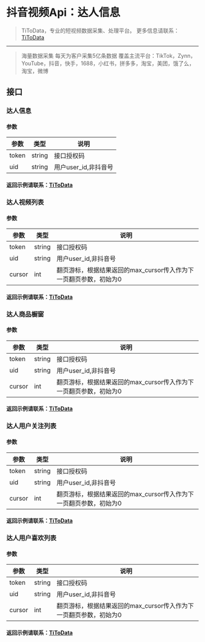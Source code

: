 # 抖音视频Api：达人信息



> TiToData，专业的短视频数据采集、处理平台。
> 更多信息请联系： [TiToData](https://www.titodata.com/about?from=gitee)


---

> 海量数据采集
> 每天为客户采集5亿条数据
> 覆盖主流平台：TikTok，Zynn，YouTube，抖音，快手，1688，小红书，拼多多，淘宝，美团，饿了么，淘宝，微博




## 接口

### 达人信息

#### 参数
| 参数 | 类型 | 说明 |
| --- | --- | --- |
| token | string | 接口授权码 |
| uid | string | 用户user_id,非抖音号 |


#### 返回示例请联系：[TiToData](https://www.titodata.com/about?from=gitee)



### 达人视频列表

#### 参数
| 参数 | 类型 | 说明 |
| --- | --- | --- |
| token | string | 接口授权码 |
| uid | string | 用户user_id,非抖音号 |
| cursor | int | 翻页游标，根据结果返回的max_cursor传入作为下一页翻页参数，初始为0 |


#### 返回示例请联系：[TiToData](https://www.titodata.com/about?from=gitee)


### 达人商品橱窗

#### 参数
| 参数 | 类型 | 说明 |
| --- | --- | --- |
| token | string | 接口授权码 |
| uid | string | 用户user_id,非抖音号 |
| cursor | int | 翻页游标，根据结果返回的max_cursor传入作为下一页翻页参数，初始为0 |


#### 返回示例请联系：[TiToData](https://www.titodata.com/about?from=gitee)


### 达人用户关注列表

#### 参数
| 参数 | 类型 | 说明 |
| --- | --- | --- |
| token | string | 接口授权码 |
| uid | string | 用户user_id,非抖音号 |
| cursor | int | 翻页游标，根据结果返回的max_cursor传入作为下一页翻页参数，初始为0 |


#### 返回示例请联系：[TiToData](https://www.titodata.com/about?from=gitee)



### 达人用户喜欢列表

#### 参数
| 参数 | 类型 | 说明 |
| --- | --- | --- |
| token | string | 接口授权码 |
| uid | string | 用户user_id,非抖音号 |
| cursor | int | 翻页游标，根据结果返回的max_cursor传入作为下一页翻页参数，初始为0 |


#### 返回示例请联系：[TiToData](https://www.titodata.com/about?from=gitee)


